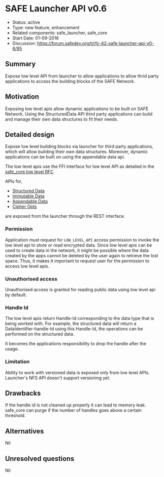 # SAFE Launcher API v0.6

- Status: active
- Type: new feature, enhancement
- Related components: safe_launcher, safe_core
- Start Date: 01-09-2016
- Discussion: https://forum.safedev.org/t/rfc-42-safe-launcher-api-v0-6/95

## Summary

Expose low level API from launcher to allow applications to allow thrid party applications
to access the building blocks of the SAFE Network.

## Motivation

Exposing low level apis allow dynamic applications to be built on SAFE Network.
Using the StructuredData API third party applications can build and manage their
own data structures to fit their needs.

## Detailed design

Expose low level building blocks via launcher for third party applications, which
will allow building their own data structures. Moreover, dynamic applications can be
built on using the appendable data api.

The low level apis use the FFI interface for low level API as detailed in the
[safe_core low level RFC](https://github.com/maidsafe/rfcs/blob/master/text/0041-low-level-api/0041-low-level-api.md)

APIs for,
- [Structured Data](./api/structured_data.md)
- [Immutable Data](./api/immutable_data.md)
- [Appendable Data](./api/appendable_data.md)
- [Cipher Opts](./api/cipher_opts.md)

are exposed from the launcher through the REST interface.

### Permission

Application must request for `LOW_LEVEL_API` access permission to invoke the low level api to store or
read encrypted data.
Since low level apis can be used to create data in the network, it might be possible where
the data created by the apps cannot be deleted by the user again to retrieve the lost space.
Thus, it makes it important to request user for the permission to access low level apis.

### Unauthorised access

Unauthorised access is granted for reading public data using low level api by default.


### Handle Id

The low level apis return Handle-Id corresponding to the data type that is being worked with.
For example, the structured data will return a DataIdentifier-handle-Id using this Handle-Id,
the operations can be performed on the structured data.

It becomes the applications responsibility to drop the handle after the usage.

### Limitation

Ability to work with versioned data is exposed only from low level APIs. Launcher's
NFS API doesn't support versioning yet.

## Drawbacks

If the handle id is not cleaned up properly it can lead to memory leak. safe_core
can purge if the number of handles goes above a certain threshold.

## Alternatives

Nil

## Unresolved questions

Nil
